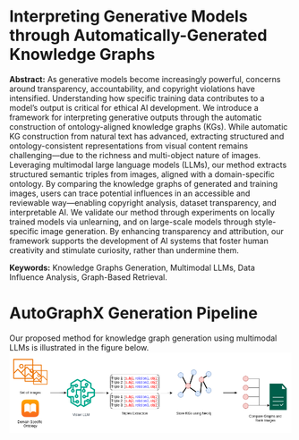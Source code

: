 # Interpreting Generative Models through Automatically-Generated Knowledge Graphs

**Abstract:** As generative models become increasingly powerful, concerns around transparency, accountability, and copyright violations have intensified. Understanding how specific training data contributes to a model’s output is critical for ethical AI development. We introduce a framework for interpreting generative outputs through the automatic construction of ontology-aligned knowledge graphs (KGs). While automatic KG construction from natural text has advanced, extracting structured and ontology-consistent representations from visual content remains challenging—due to the richness and multi-object nature of images. Leveraging multimodal large language models (LLMs), our method extracts structured semantic triples from images, aligned with a domain-specific ontology. By comparing the knowledge graphs of generated and training images, users can trace potential influences in an accessible and reviewable way—enabling copyright analysis, dataset transparency, and interpretable AI. We validate our method through experiments on locally trained models via unlearning, and on large-scale models through style-specific image generation. By enhancing transparency and attribution, our framework supports the development of AI systems that foster human creativity and stimulate curiosity, rather than undermine them.

**Keywords:** Knowledge Graphs Generation, Multimodal LLMs, Data Influence Analysis, Graph-Based Retrieval.


# AutoGraphX Generation Pipeline

Our proposed method for knowledge graph generation using multimodal LLMs is illustrated in the figure below.
![Auto-KG Generation Pipeline](kg_pipeline.png)
